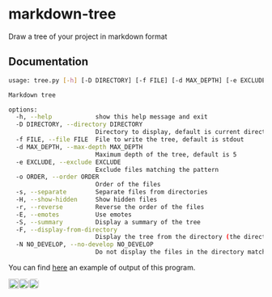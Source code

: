 # markdown-tree
Draw a tree of your project in markdown format

## Documentation

```bash
usage: tree.py [-h] [-D DIRECTORY] [-f FILE] [-d MAX_DEPTH] [-e EXCLUDE] [-o ORDER] [-s] [-H] [-r] [-E] [-S] [-F] [-N NO_DEVELOP]

Markdown tree

options:
  -h, --help            show this help message and exit
  -D DIRECTORY, --directory DIRECTORY
                        Directory to display, default is current directory
  -f FILE, --file FILE  File to write the tree, default is stdout
  -d MAX_DEPTH, --max-depth MAX_DEPTH
                        Maximum depth of the tree, default is 5
  -e EXCLUDE, --exclude EXCLUDE
                        Exclude files matching the pattern
  -o ORDER, --order ORDER
                        Order of the files
  -s, --separate        Separate files from directories
  -H, --show-hidden     Show hidden files
  -r, --reverse         Reverse the order of the files
  -E, --emotes          Use emotes
  -S, --summary         Display a summary of the tree
  -F, --display-from-directory
                        Display the tree from the directory (the directory you specified will be treated as "."
  -N NO_DEVELOP, --no-develop NO_DEVELOP
                        Do not display the files in the directory matching the pattern, display "..." instead

```

You can find [here](https://github.com/Th3o-D/UTC-IA01) an example of output of this program.

<div align="right" style="display: flex">
   <img src="https://visitor-badge.glitch.me/badge?page_id=Th3o-D/markdown-tree&left_color=gray&right_color=blue" height="20"/>
   <a href="https://github.com/Th3o-D" alt="https://github.com/Th3o-D"><img height="20" style="border-radius: 5px" src="https://img.shields.io/static/v1?style=for-the-badge&label=CREE%20PAR&message=Th3o-D&color=1182c2"></a>
   <a href="LICENSE" alt="license"><img style="border-radius: 5px" height="20" src="https://img.shields.io/static/v1?style=for-the-badge&label=LICENCE&message=MIT&color=1182c2"></a>
</div>
